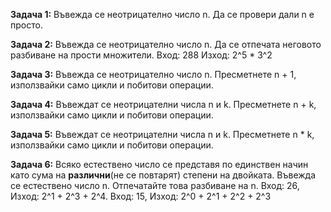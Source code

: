 **Задача 1:** Въвежда се неотрицателно число n. Да се провери дали n е просто.

**Задача 2:** Въвежда се неотрицателно число n. Да се отпечата неговото разбиване на прости множители.
Вход: 288 Изход: 2^5 * 3^2

**Задача 3:** Въвежда се неотрицателно число n. Пресметнете n + 1, използвайки само цикли и побитови операции.

**Задача 4:** Въвеждат се неотрицателни числа n и k. Пресметнете n + k, използвайки само цикли и побитови операции.

**Задача 5:** Въвеждат се неотрицателни числа n и k. Пресметнете n * k, използвайки само цикли и побитови операции.

**Задача 6:** Всяко естествено число се представя по единствен начин като сума на **различни**(не се повтарят) степени на двойката. 
Въвежда се естествено число n. Отпечатайте това разбиване на n.
Вход: 26, Изход: 2^1 + 2^3 + 2^4.
Вход: 15, Изход: 2^0 + 2^1 + 2^2 + 2^3
